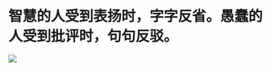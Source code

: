 # 			   智慧的人受到表扬时，字字反省。愚蠢的人受到批评时，句句反驳。





![](http://www.zhangchi.ink:8080/img/20180606_100445.jpg)

